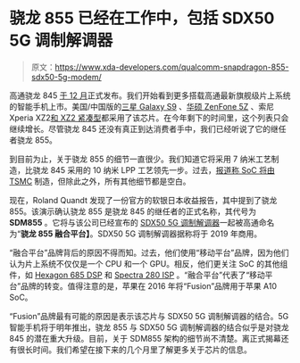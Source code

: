 # 骁龙 855 已经在工作中，包括 SDX50 5G 调制解调器

> 原文：<https://www.xda-developers.com/qualcomm-snapdragon-855-sdx50-5g-modem/>

高通骁龙 845 [于 12 月](https://www.xda-developers.com/qualcomm-2018-snapdragon-tech-summit-roundup/)正式发布。我们开始看到更多搭载高通最新旗舰级片上系统的智能手机上市。美国/中国版的[三星 Galaxy S9](https://www.xda-developers.com/samsung-galaxy-s9-s9-plus-hands-on/) 、[华硕 ZenFone 5Z](https://www.xda-developers.com/asus-5q-asus-5-asus-5z-asus-max-m1/) 、索尼 Xperia XZ2[和 XZ2 紧凑型](https://www.xda-developers.com/sony-announces-the-xperia-xz2-and-the-xperia-xz2-compact-with-189-displays-and-the-qualcomm-snapdragon-845-soc/)都采用了该芯片。在今年剩下的时间里，这个列表只会继续增长。尽管骁龙 845 还没有真正到达消费者手中，我们已经听说了它的继任者骁龙 855。

到目前为止，关于骁龙 855 的细节一直很少。我们知道它将采用 7 纳米工艺制造，比骁龙 845 采用的 10 纳米 LPP 工艺领先一步。过去，[报道称 SoC 将由 TSMC](https://www.xda-developers.com/report-tsmc-qualcomms-chip-orders-2018/) 制造，但除此之外，所有其他细节都是空白。

现在，Roland Quandt 发现了一份官方的软银日本收益报告，其中提到了骁龙 855。该演示确认骁龙 855 是骁龙 845 的继任者的正式名称，其代号为 **SDM855** 。它将与该公司已经宣布的 [SDX50 5G 调制解调器](https://www.xda-developers.com/qualcomm-5g-snapdragon-x50-modem/)一起被高通命名为“**骁龙 855 融合平台】**。SDX50 5G 调制解调器据称将于 2019 年商用。

“融合平台”品牌背后的原因不得而知。过去，他们使用“移动平台”品牌，因为他们认为片上系统不仅仅是一个 CPU 和一个 GPU。相反，他们更关注 SoC 的其他组件，如 [Hexagon 685 DSP](https://www.xda-developers.com/qualcomm-snapdragon-845-hexagon-685-dsp/) 和 [Spectra 280 ISP](https://www.xda-developers.com/qualcomm-second-gen-spectra-isp-massive-improvements-smartphone-photography/) 。“融合平台”代表了“移动平台”品牌的转变。值得注意的是，苹果在 2016 年将“Fusion”品牌用于苹果 A10 SoC。

“Fusion”品牌最有可能的原因是表示该芯片与 SDX50 5G 调制解调器的结合。5G 智能手机将于明年推出，骁龙 855 与 SDX50 5G 调制解调器的结合似乎是对骁龙 845 的潜在重大升级。目前，关于 SDM855 架构的细节尚不清楚。离正式揭幕还有很长时间。我们希望在接下来的几个月里了解更多关于芯片的信息。